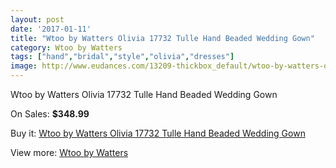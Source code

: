 ```yaml
---
layout: post
date: '2017-01-11'
title: "Wtoo by Watters Olivia 17732 Tulle Hand Beaded Wedding Gown"
category: Wtoo by Watters
tags: ["hand","bridal","style","olivia","dresses"]
image: http://www.eudances.com/13209-thickbox_default/wtoo-by-watters-olivia-17732-tulle-hand-beaded-wedding-gown.jpg
---
```

Wtoo by Watters Olivia 17732 Tulle Hand Beaded Wedding Gown

On Sales: **$348.99**
<a href="https://www.eudances.com/en/wtoo-by-watters/3998-wtoo-by-watters-olivia-17732-tulle-hand-beaded-wedding-gown.html"><amp-img layout="responsive" width="600" height="600" src="//www.eudances.com/13209-thickbox_default/wtoo-by-watters-olivia-17732-tulle-hand-beaded-wedding-gown.jpg" alt="Wtoo by Watters Olivia 17732 Tulle Hand Beaded Wedding Gown 0" /></a>
<a href="https://www.eudances.com/en/wtoo-by-watters/3998-wtoo-by-watters-olivia-17732-tulle-hand-beaded-wedding-gown.html"><amp-img layout="responsive" width="600" height="600" src="//www.eudances.com/13210-thickbox_default/wtoo-by-watters-olivia-17732-tulle-hand-beaded-wedding-gown.jpg" alt="Wtoo by Watters Olivia 17732 Tulle Hand Beaded Wedding Gown 1" /></a>
<a href="https://www.eudances.com/en/wtoo-by-watters/3998-wtoo-by-watters-olivia-17732-tulle-hand-beaded-wedding-gown.html"><amp-img layout="responsive" width="600" height="600" src="//www.eudances.com/13211-thickbox_default/wtoo-by-watters-olivia-17732-tulle-hand-beaded-wedding-gown.jpg" alt="Wtoo by Watters Olivia 17732 Tulle Hand Beaded Wedding Gown 2" /></a>

Buy it: [Wtoo by Watters Olivia 17732 Tulle Hand Beaded Wedding Gown](https://www.eudances.com/en/wtoo-by-watters/3998-wtoo-by-watters-olivia-17732-tulle-hand-beaded-wedding-gown.html "Wtoo by Watters Olivia 17732 Tulle Hand Beaded Wedding Gown")

View more: [Wtoo by Watters](https://www.eudances.com/en/49-wtoo-by-watters "Wtoo by Watters")